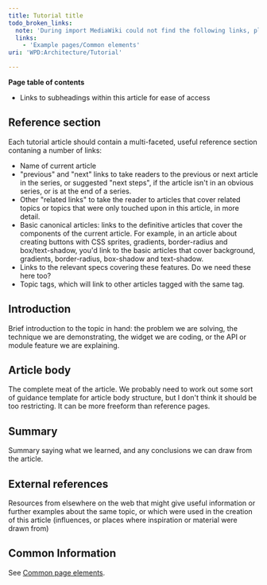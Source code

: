 ```yaml
---
title: Tutorial title
todo_broken_links:
  note: 'During import MediaWiki could not find the following links, please fix and adjust this list.'
  links:
    - 'Example pages/Common elements'
uri: 'WPD:Architecture/Tutorial'

---
```

**Page table of contents**

-   Links to subheadings within this article for ease of access

## Reference section

Each tutorial article should contain a multi-faceted, useful reference section contaning a number of links:

-   Name of current article
-   "previous" and "next" links to take readers to the previous or next article in the series, or suggested "next steps", if the article isn't in an obvious series, or is at the end of a series.
-   Other "related links" to take the reader to articles that cover related topics or topics that were only touched upon in this article, in more detail.
-   Basic canonical articles: links to the definitive articles that cover the components of the current article. For example, in an article about creating buttons with CSS sprites, gradients, border-radius and box/text-shadow, you'd link to the basic articles that cover background, gradients, border-radius, box-shadow and text-shadow.
-   Links to the relevant specs covering these features. Do we need these here too?
-   Topic tags, which will link to other articles tagged with the same tag.

## Introduction

Brief introduction to the topic in hand: the problem we are solving, the technique we are demonstrating, the widget we are coding, or the API or module feature we are explaining.

## Article body

The complete meat of the article. We probably need to work out some sort of guidance template for article body structure, but I don't think it should be too restricting. It can be more freeform than reference pages.

## Summary

Summary saying what we learned, and any conclusions we can draw from the article.

## External references

Resources from elsewhere on the web that might give useful information or further examples about the same topic, or which were used in the creation of this article (influences, or places where inspiration or material were drawn from)

## Common Information

See [Common page elements](/w/index.php?title=Example_pages/Common_elements&action=edit&redlink=1).
